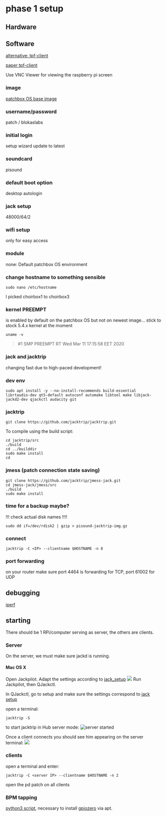 
# phase 1 setup

## Hardware
## Software

[alternative: tpf-client](https://gitlab.zhdk.ch/TPF/tpf-client)

[paper tpf-client](https://lac.linuxaudio.org/2019/doc/haefeli.pdf) 

Use VNC Viewer for viewing the raspberry pi screen



### image

[patchbox OS base image](https://blokas.io/patchbox-os/)
 
### username/password
patch / blokaslabs
 
### initial login
setup wizard
update to latest
 
### soundcard
pisound

### default boot option
desktop autologin

### jack setup
48000/64/2
 
### wifi setup
only for easy access
 
### module

none: Default patchbox OS environment
 
### change hostname to something sensible
```
sudo nano /etc/hostname
```

I picked choirbox1 to choirbox3

### kernel PREEMPT
is enabled by default on the patchbox OS
but not on newest image...
stick to stock 5.4.x kernel at the moment

```
uname -v
```

> \#1 SMP PREEMPT RT Wed Mar 11 17:15:58 EET 2020 
 
### jack and jacktrip
changing fast due to high-paced development!

### dev env
```
sudo apt install -y --no-install-recommends build-essential librtaudio-dev qt5-default autoconf automake libtool make libjack-jackd2-dev qjackctl audacity git
```


### jacktrip

```
git clone https://github.com/jacktrip/jacktrip.git
```

To compile using the build script:

```
cd jacktrip/src
./build
cd ../builddir
sudo make install
cd
```

### jmess (patch connection state saving)

```
git clone https://github.com/jacktrip/jmess-jack.git
cd jmess-jack/jmess/src
./build
sudo make install
```

### time for a backup maybe?

!!! check actual disk names !!!!

```
sudo dd if=/dev/rdisk2 | gzip > pisound-jacktrip-img.gz
```


### connect 

```
jacktrip -C <IP> --clientname $HOSTNAME -n 8
``` 

### port forwarding

on your router make sure port 4464 is forwarding for TCP, port 61002 for UDP

## debugging

[iperf](https://www.haven2.com/index.php/use-iperf-to-test-port-forwarding-and-network-performance-between-participants-in-an-online-jam-session)
 
 
## starting
 
There should be 1 RPi/computer serving as server, the others are clients.

### Server
On the server, we must make sure jackd is running.

#### Mac OS X

Open Jackpilot. Adapt the settings according to [jack_setup](#jack_setup)
 ![](./images/jackpilot_preferences.png)
 Run Jackpilot, then QJackctl.
 
In QJackctl, go to setup and make sure the settings correspond to [jack setup](#jack_setup)
 
open a terminal:
 
``` 
jacktrip -S
``` 
to start jacktrip in Hub server mode:
![server started](./images/server_start.png)

Once a client connects you should see him appearing on the server terminal:
![](./images/client_connected.png)
 
### clients
 
open a terminal and enter:

```
jacktrip -C <server IP> --clientname $HOSTNAME -n 2
``` 
open the pd patch on all clients
 
 
### BPM tapping

[python3 script](metronome.py), necessary to install [gpiozero](https://gpiozero.readthedocs.io/en/stable/installing.html) via apt.


